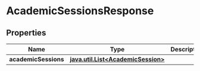
# AcademicSessionsResponse

## Properties
Name | Type | Description | Notes
------------ | ------------- | ------------- | -------------
**academicSessions** | [**java.util.List&lt;AcademicSession&gt;**](AcademicSession.md) |  |  [optional]



